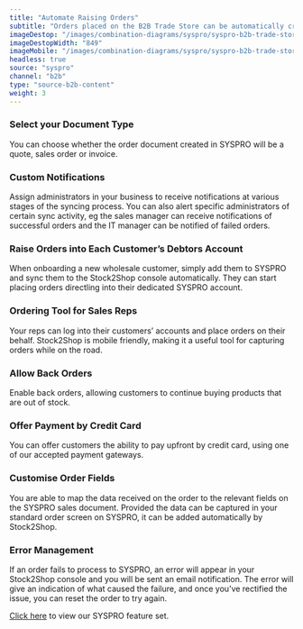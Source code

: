 ```yaml
---
title: "Automate Raising Orders"
subtitle: "Orders placed on the B2B Trade Store can be automatically created in SYSPRO."
imageDestop: "/images/combination-diagrams/syspro/syspro-b2b-trade-store-orders.svg"
imageDestopWidth: "849"
imageMobile: "/images/combination-diagrams/syspro/syspro-b2b-trade-store-orders.svg"
headless: true
source: "syspro"
channel: "b2b"
type: "source-b2b-content"
weight: 3
---
```


### Select your Document Type
You can choose whether the order document created in SYSPRO will be a quote, sales order or invoice.

### Custom Notifications
Assign administrators in your business to receive notifications at various stages of the syncing process. You can also alert specific administrators of certain sync activity, eg the sales manager can receive notifications of successful orders and the IT manager can be notified of failed orders.

### Raise Orders into Each Customer’s Debtors Account
When onboarding a new wholesale customer, simply add them to SYSPRO and sync them to the Stock2Shop console automatically. They can start placing orders directling into their dedicated SYSPRO account.

### Ordering Tool for Sales Reps
Your reps can log into their customers’ accounts and place orders on their behalf. Stock2Shop is mobile friendly, making it a useful tool for capturing orders while on the road.

### Allow Back Orders
Enable back orders, allowing customers to continue buying products that are out of stock.

### Offer Payment by Credit Card
You can offer customers the ability to pay upfront by credit card, using one of our accepted payment gateways.

### Customise Order Fields
You are able to map the data received on the order to the relevant fields on the SYSPRO sales document. Provided the data can be captured in your standard order screen on SYSPRO, it can be added automatically by Stock2Shop.

### Error Management
If an order fails to process to SYSPRO, an error will appear in your Stock2Shop console and you will be sent an email notification. The error will give an indication of what caused the failure, and once you’ve rectified the issue, you can reset the order to try again.

[Click here](/help/features/syspro/ "SYSPRO Features") to view our SYSPRO feature set.